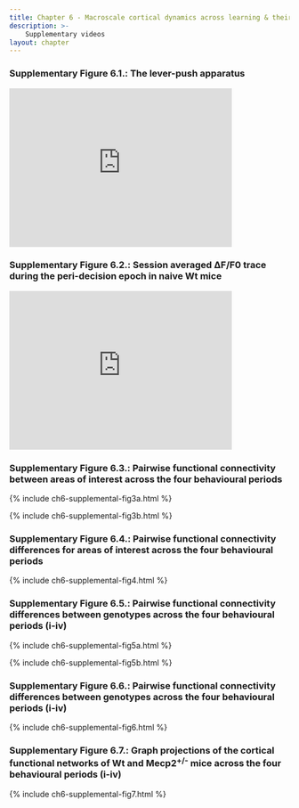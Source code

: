 ```yaml
---
title: Chapter 6 - Macroscale cortical dynamics across learning & their disruption in a mouse model of Rett syndrome
description: >-
    Supplementary videos
layout: chapter
---
```


### Supplementary Figure 6.1.: The lever-push apparatus

<iframe id="kaltura_player" src="https://cdnapisec.kaltura.com/p/2010292/sp/201029200/embedIframeJs/uiconf_id/32599141/partner_id/2010292?iframeembed=true&playerId=kaltura_player&entry_id=1_ogafhvwg&flashvars[streamerType]=auto&amp;flashvars[localizationCode]=en&amp;flashvars[sideBarContainer.plugin]=true&amp;flashvars[sideBarContainer.position]=left&amp;flashvars[sideBarContainer.clickToClose]=true&amp;flashvars[chapters.plugin]=true&amp;flashvars[chapters.layout]=vertical&amp;flashvars[chapters.thumbnailRotator]=false&amp;flashvars[streamSelector.plugin]=true&amp;flashvars[EmbedPlayer.SpinnerTarget]=videoHolder&amp;flashvars[dualScreen.plugin]=true&amp;flashvars[Kaltura.addCrossoriginToIframe]=true&amp;&wid=1_icgb7mci" width="400" height="285" allowfullscreen webkitallowfullscreen mozAllowFullScreen allow="autoplay *; fullscreen *; encrypted-media *" sandbox="allow-downloads allow-forms allow-same-origin allow-scripts allow-top-navigation allow-pointer-lock allow-popups allow-modals allow-orientation-lock allow-popups-to-escape-sandbox allow-presentation allow-top-navigation-by-user-activation" frameborder="0" title="Mouse in the lever-push apparatus during the visual discrimination Go/NoGo task"></iframe>

### Supplementary Figure 6.2.: Session averaged ∆F/F0 trace during the peri-decision epoch in naive Wt mice

<iframe id="kaltura_player" src="https://cdnapisec.kaltura.com/p/2010292/sp/201029200/embedIframeJs/uiconf_id/32599141/partner_id/2010292?iframeembed=true&playerId=kaltura_player&entry_id=1_gy9i2cbo&flashvars[streamerType]=auto&amp;flashvars[localizationCode]=en&amp;flashvars[sideBarContainer.plugin]=true&amp;flashvars[sideBarContainer.position]=left&amp;flashvars[sideBarContainer.clickToClose]=true&amp;flashvars[chapters.plugin]=true&amp;flashvars[chapters.layout]=vertical&amp;flashvars[chapters.thumbnailRotator]=false&amp;flashvars[streamSelector.plugin]=true&amp;flashvars[EmbedPlayer.SpinnerTarget]=videoHolder&amp;flashvars[dualScreen.plugin]=true&amp;flashvars[Kaltura.addCrossoriginToIframe]=true&amp;&wid=1_rsgezxiy" width="400" height="285" allowfullscreen webkitallowfullscreen mozAllowFullScreen allow="autoplay *; fullscreen *; encrypted-media *" sandbox="allow-downloads allow-forms allow-same-origin allow-scripts allow-top-navigation allow-pointer-lock allow-popups allow-modals allow-orientation-lock allow-popups-to-escape-sandbox allow-presentation allow-top-navigation-by-user-activation" frameborder="0" title="Session averaged ∆F/F0 trace during the peri-decision epoch in naive Wt mice"></iframe>

### Supplementary Figure 6.3.: Pairwise functional connectivity between areas of interest across the four behavioural periods

{% include ch6-supplemental-fig3a.html %}

{% include ch6-supplemental-fig3b.html %}

### Supplementary Figure 6.4.: Pairwise functional connectivity differences for areas of interest across the four behavioural periods

{% include ch6-supplemental-fig4.html %}

### Supplementary Figure 6.5.: Pairwise functional connectivity differences between genotypes across the four behavioural periods (i-iv)

{% include ch6-supplemental-fig5a.html %}

{% include ch6-supplemental-fig5b.html %}

### Supplementary Figure 6.6.: Pairwise functional connectivity differences between genotypes across the four behavioural periods (i-iv)

{% include ch6-supplemental-fig6.html %}

### Supplementary Figure 6.7.: Graph projections of the cortical functional networks of Wt and Mecp2<sup>+/-</sup> mice across the four behavioural periods (i-iv)

{% include ch6-supplemental-fig7.html %}
